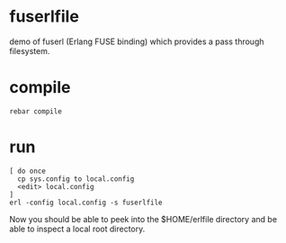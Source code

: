 fuserlfile
==========

demo of fuserl (Erlang FUSE binding) which provides a 
pass through filesystem.

# compile

    rebar compile

# run

    [ do once 
      cp sys.config to local.config
      <edit> local.config
    ]
    erl -config local.config -s fuserlfile

Now you should be able to peek into the $HOME/erlfile directory and
be able to inspect a local root directory.
